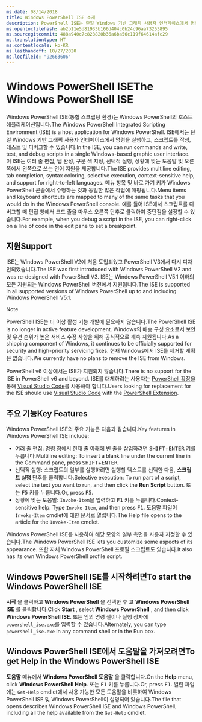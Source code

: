 ```yaml
---
ms.date: 08/14/2018
title: Windows PowerShell ISE 소개
description: PowerShell ISE는 단일 Windows 기반 그래픽 사용자 인터페이스에서 명령을 실행하고 스크립트를 작성, 테스트, 디버그할 수 있는 Windows PowerShell의 호스트 애플리케이션입니다.
ms.openlocfilehash: ab2b11e5d81933b166d404c0b24c96aa73253895
ms.sourcegitcommit: 488a940c7c828820b36a6ba56c119f64614afc29
ms.translationtype: HT
ms.contentlocale: ko-KR
ms.lasthandoff: 10/27/2020
ms.locfileid: "92663606"
---
```

# <a name="the-windows-powershell-ise"></a><span data-ttu-id="affa5-103">Windows PowerShell ISE</span><span class="sxs-lookup"><span data-stu-id="affa5-103">The Windows PowerShell ISE</span></span>

<span data-ttu-id="affa5-104">Windows PowerShell ISE(통합 스크립팅 환경)는 Windows PowerShell의 호스트 애플리케이션입니다.</span><span class="sxs-lookup"><span data-stu-id="affa5-104">The Windows PowerShell Integrated Scripting Environment (ISE) is a host application for Windows PowerShell.</span></span> <span data-ttu-id="affa5-105">ISE에서는 단일 Windows 기반 그래픽 사용자 인터페이스에서 명령을 실행하고, 스크립트를 작성, 테스트 및 디버그할 수 있습니다.</span><span class="sxs-lookup"><span data-stu-id="affa5-105">In the ISE, you can run commands and write, test, and debug scripts in a single Windows-based graphic user interface.</span></span> <span data-ttu-id="affa5-106">이 ISE는 여러 줄 편집, 탭 완성, 구문 색 지정, 선택적 실행, 상황에 맞는 도움말 및 오른쪽에서 왼쪽으로 쓰는 언어 지원을 제공합니다.</span><span class="sxs-lookup"><span data-stu-id="affa5-106">The ISE provides multiline editing, tab completion, syntax coloring, selective execution, context-sensitive help, and support for right-to-left languages.</span></span> <span data-ttu-id="affa5-107">메뉴 항목 및 바로 가기 키가 Windows PowerShell 콘솔에서 수행하는 것과 동일한 많은 작업에 매핑됩니다.</span><span class="sxs-lookup"><span data-stu-id="affa5-107">Menu items and keyboard shortcuts are mapped to many of the same tasks that you would do in the Windows PowerShell console.</span></span> <span data-ttu-id="affa5-108">예를 들어 ISE에서 스크립트를 디버그할 때 편집 창에서 코드 줄을 마우스 오른쪽 단추로 클릭하여 중단점을 설정할 수 있습니다.</span><span class="sxs-lookup"><span data-stu-id="affa5-108">For example, when you debug a script in the ISE, you can right-click on a line of code in the edit pane to set a breakpoint.</span></span>

## <a name="support"></a><span data-ttu-id="affa5-109">지원</span><span class="sxs-lookup"><span data-stu-id="affa5-109">Support</span></span>

<span data-ttu-id="affa5-110">ISE는 Windows PowerShell V2에 처음 도입되었고 PowerShell V3에서 다시 디자인되었습니다.</span><span class="sxs-lookup"><span data-stu-id="affa5-110">The ISE was first introduced with Windows PowerShell V2 and was re-designed with PowerShell V3.</span></span> <span data-ttu-id="affa5-111">ISE는 Windows PowerShell V5.1 이하의 모든 지원되는 Windows PowerShell 버전에서 지원됩니다.</span><span class="sxs-lookup"><span data-stu-id="affa5-111">The ISE is supported in all supported versions of Windows PowerShell up to and including Windows PowerShell V5.1.</span></span>

> [!NOTE]
> <span data-ttu-id="affa5-112">PowerShell ISE는 더 이상 활성 기능 개발에 필요하지 않습니다.</span><span class="sxs-lookup"><span data-stu-id="affa5-112">The PowerShell ISE is no longer in active feature development.</span></span> <span data-ttu-id="affa5-113">Windows의 배송 구성 요소로서 보안 및 우선 순위가 높은 서비스 수정 사항을 위해 공식적으로 계속 지원됩니다.</span><span class="sxs-lookup"><span data-stu-id="affa5-113">As a shipping component of Windows, it continues to be officially supported for security and high-priority servicing fixes.</span></span>
> <span data-ttu-id="affa5-114">현재 Windows에서 ISE를 제거할 계획은 없습니다.</span><span class="sxs-lookup"><span data-stu-id="affa5-114">We currently have no plans to remove the ISE from Windows.</span></span>
>
> <span data-ttu-id="affa5-115">PowerShell v6 이상에서는 ISE가 지원되지 않습니다.</span><span class="sxs-lookup"><span data-stu-id="affa5-115">There is no support for the ISE in PowerShell v6 and beyond.</span></span> <span data-ttu-id="affa5-116">ISE를 대체하려는 사용자는 [PowerShell 확장](https://marketplace.visualstudio.com/items?itemName=ms-vscode.PowerShell)을 통해 [Visual Studio Code](https://code.visualstudio.com/)를 사용해야 합니다.</span><span class="sxs-lookup"><span data-stu-id="affa5-116">Users looking for replacement for the ISE should use [Visual Studio Code](https://code.visualstudio.com/) with the [PowerShell Extension](https://marketplace.visualstudio.com/items?itemName=ms-vscode.PowerShell).</span></span>

## <a name="key-features"></a><span data-ttu-id="affa5-117">주요 기능</span><span class="sxs-lookup"><span data-stu-id="affa5-117">Key Features</span></span>

<span data-ttu-id="affa5-118">Windows PowerShell ISE의 주요 기능은 다음과 같습니다.</span><span class="sxs-lookup"><span data-stu-id="affa5-118">Key features in Windows PowerShell ISE include:</span></span>

- <span data-ttu-id="affa5-119">여러 줄 편집: 명령 창에서 현재 줄 아래에 빈 줄을 삽입하려면 <kbd>SHIFT</kbd>+<kbd>ENTER</kbd> 키를 누릅니다.</span><span class="sxs-lookup"><span data-stu-id="affa5-119">Multiline editing: To insert a blank line under the current line in the Command pane, press <kbd>SHIFT</kbd>+<kbd>ENTER</kbd>.</span></span>
- <span data-ttu-id="affa5-120">선택적 실행: 스크립트의 일부를 실행하려면 실행할 텍스트를 선택한 다음, **스크립트 실행** 단추를 클릭합니다.</span><span class="sxs-lookup"><span data-stu-id="affa5-120">Selective execution: To run part of a script, select the text you want to run, and then click the **Run Script** button.</span></span> <span data-ttu-id="affa5-121">또는 <kbd>F5</kbd> 키를 누릅니다.</span><span class="sxs-lookup"><span data-stu-id="affa5-121">Or, press <kbd>F5</kbd>.</span></span>
- <span data-ttu-id="affa5-122">상황에 맞는 도움말: `Invoke-Item`을 입력하고 <kbd>F1</kbd> 키를 누릅니다.</span><span class="sxs-lookup"><span data-stu-id="affa5-122">Context-sensitive help: Type `Invoke-Item`, and then press <kbd>F1</kbd>.</span></span> <span data-ttu-id="affa5-123">도움말 파일이 `Invoke-Item` cmdlet에 대한 문서로 열립니다.</span><span class="sxs-lookup"><span data-stu-id="affa5-123">The Help file opens to the article for the `Invoke-Item` cmdlet.</span></span>

<span data-ttu-id="affa5-124">Windows PowerShell ISE를 사용하여 해당 모양의 일부 측면을 사용자 지정할 수 있습니다.</span><span class="sxs-lookup"><span data-stu-id="affa5-124">The Windows PowerShell ISE lets you customize some aspects of its appearance.</span></span> <span data-ttu-id="affa5-125">또한 자체 Windows PowerShell 프로필 스크립트도 있습니다.</span><span class="sxs-lookup"><span data-stu-id="affa5-125">It also has its own Windows PowerShell profile script.</span></span>

## <a name="to-start-the-windows-powershell-ise"></a><span data-ttu-id="affa5-126">Windows PowerShell ISE를 시작하려면</span><span class="sxs-lookup"><span data-stu-id="affa5-126">To start the Windows PowerShell ISE</span></span>

<span data-ttu-id="affa5-127">**시작** 을 클릭하고 **Windows PowerShell** 을 선택한 후 고 **Windows PowerShell ISE** 를 클릭합니다.</span><span class="sxs-lookup"><span data-stu-id="affa5-127">Click **Start** , select **Windows PowerShell** , and then click **Windows PowerShell ISE**.</span></span>
<span data-ttu-id="affa5-128">또는 임의 명령 셸이나 실행 상자에 `powershell_ise.exe`를 입력할 수 있습니다.</span><span class="sxs-lookup"><span data-stu-id="affa5-128">Alternately, you can type `powershell_ise.exe` in any command shell or in the Run box.</span></span>

## <a name="to-get-help-in-the-windows-powershell-ise"></a><span data-ttu-id="affa5-129">Windows PowerShell ISE에서 도움말을 가져오려면</span><span class="sxs-lookup"><span data-stu-id="affa5-129">To get Help in the Windows PowerShell ISE</span></span>

<span data-ttu-id="affa5-130">**도움말** 메뉴에서 **Windows PowerShell 도움말** 을 클릭합니다.</span><span class="sxs-lookup"><span data-stu-id="affa5-130">On the **Help** menu, click **Windows PowerShell Help**.</span></span> <span data-ttu-id="affa5-131">또는 <kbd>F1</kbd> 키를 누릅니다.</span><span class="sxs-lookup"><span data-stu-id="affa5-131">Or, press <kbd>F1</kbd>.</span></span> <span data-ttu-id="affa5-132">열린 파일에는 `Get-Help` cmdlet에서 사용 가능한 모든 도움말을 비롯하여 Windows PowerShell ISE 및 Windows PowerShell이 설명되어 있습니다.</span><span class="sxs-lookup"><span data-stu-id="affa5-132">The file that opens describes Windows PowerShell ISE and Windows PowerShell, including all the help available from the `Get-Help` cmdlet.</span></span>
